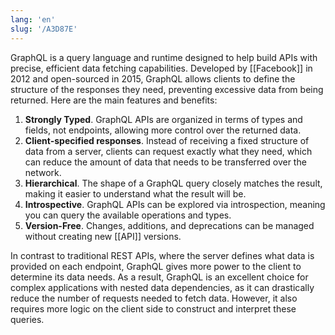 ```yaml
---
lang: 'en'
slug: '/A3D87E'
---
```


GraphQL is a query language and runtime designed to help build APIs with precise, efficient data fetching capabilities. Developed by [[Facebook]] in 2012 and open-sourced in 2015, GraphQL allows clients to define the structure of the responses they need, preventing excessive data from being returned. Here are the main features and benefits:

1. **Strongly Typed**. GraphQL APIs are organized in terms of types and fields, not endpoints, allowing more control over the returned data.
2. **Client-specified responses**. Instead of receiving a fixed structure of data from a server, clients can request exactly what they need, which can reduce the amount of data that needs to be transferred over the network.
3. **Hierarchical**. The shape of a GraphQL query closely matches the result, making it easier to understand what the result will be.
4. **Introspective**. GraphQL APIs can be explored via introspection, meaning you can query the available operations and types.
5. **Version-Free**. Changes, additions, and deprecations can be managed without creating new [[API]] versions.

In contrast to traditional REST APIs, where the server defines what data is provided on each endpoint, GraphQL gives more power to the client to determine its data needs. As a result, GraphQL is an excellent choice for complex applications with nested data dependencies, as it can drastically reduce the number of requests needed to fetch data. However, it also requires more logic on the client side to construct and interpret these queries.
